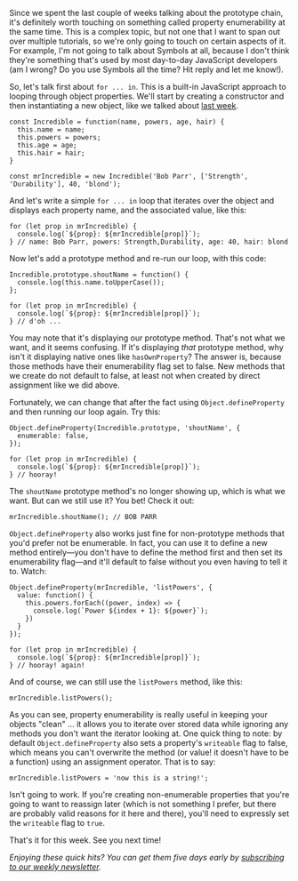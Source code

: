 Since we spent the last couple of weeks talking about the prototype chain, it's definitely worth touching on something called property enumerability at the same time. This is a complex topic, but not one that I want to span out over multiple tutorials, so we're only going to touch on certain aspects of it. For example, I'm not going to talk about Symbols at all, because I don't think they're something that's used by most day-to-day JavaScript developers (am I wrong? Do you use Symbols all the time? Hit reply and let me know!).

So, let's talk first about `for ... in`. This is a built-in JavaScript approach to looping through object properties. We'll start by creating a constructor and then instantiating a new object, like we talked about [last week](https://closebrace.com/tutorials/2018-06-27/js-quick-hits-23-prototypes-part-2).

```
const Incredible = function(name, powers, age, hair) {
  this.name = name;
  this.powers = powers;
  this.age = age;
  this.hair = hair;
}

const mrIncredible = new Incredible('Bob Parr', ['Strength', 'Durability'], 40, 'blond');
```

And let's write a simple `for ... in` loop that iterates over the object and displays each property name, and the associated value, like this:

```
for (let prop in mrIncredible) {
  console.log(`${prop}: ${mrIncredible[prop]}`);
} // name: Bob Parr, powers: Strength,Durability, age: 40, hair: blond
```

Now let's add a prototype method and re-run our loop, with this code:

```
Incredible.prototype.shoutName = function() {
  console.log(this.name.toUpperCase());
};

for (let prop in mrIncredible) {
  console.log(`${prop}: ${mrIncredible[prop]}`);
} // d'oh ...
```

You may note that it's displaying our prototype method. That's not what we want, and it seems confusing. If it's displaying *that* prototype method, why isn't it displaying native ones like `hasOwnProperty`? The answer is, because those methods have their enumerability flag set to false. New methods that we create do not default to false, at least not when created by direct assignment like we did above.

Fortunately, we can change that after the fact using `Object.defineProperty` and then running our loop again. Try this:

```
Object.defineProperty(Incredible.prototype, 'shoutName', {
  enumerable: false,
});

for (let prop in mrIncredible) {
  console.log(`${prop}: ${mrIncredible[prop]}`);
} // hooray!
```

The `shoutName` prototype method's no longer showing up, which is what we want. But can we still use it? You bet! Check it out:

```
mrIncredible.shoutName(); // BOB PARR
```

`Object.defineProperty` also works just fine for non-prototype methods that you'd prefer not be enumerable. In fact, you can use it to define a new method entirely&mdash;you don't have to define the method first and then set its enumerability flag&mdash;and it'll default to false without you even having to tell it to. Watch:

```
Object.defineProperty(mrIncredible, 'listPowers', {
  value: function() {
    this.powers.forEach((power, index) => {
      console.log(`Power ${index + 1}: ${power}`);
    })
  }
});

for (let prop in mrIncredible) {
  console.log(`${prop}: ${mrIncredible[prop]}`);
} // hooray! again!
```

And of course, we can still use the `listPowers` method, like this:

```
mrIncredible.listPowers();
```

As you can see, property enumerability is really useful in keeping your objects "clean" ... it allows you to iterate over stored data while ignoring any methods you don't want the iterator looking at. One quick thing to note: by default `Object.defineProperty` also sets a property's `writeable` flag to false, which means you can't overwrite the method (or value! it doesn't have to be a function) using an assignment operator. That is to say:

```
mrIncredible.listPowers = 'now this is a string!';
```

Isn't going to work. If you're creating non-enumerable properties that you're going to want to reassign later (which is not something I prefer, but there are probably valid reasons for it here and there), you'll need to expressly set the `writeable` flag to `true`.

That's it for this week. See you next time!

*Enjoying these quick hits? You can get them five days early by [subscribing to our weekly newsletter](https://closebrace.com/newsletter/subscribe).*